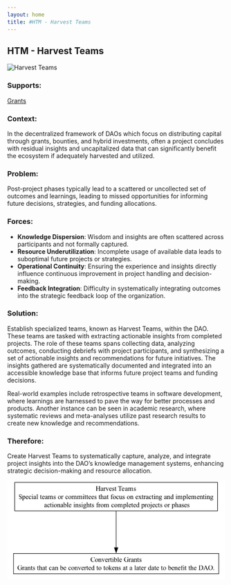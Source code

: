 ```yaml
---
layout: home
title: #HTM - Harvest Teams
---
```


## HTM - Harvest Teams

![Harvest Teams](./output/illustration/harvest_teams_illustration_v3.png)

### Supports:
[Grants](./grants.html)

### Context:
In the decentralized framework of DAOs which focus on distributing capital through grants, bounties, and hybrid investments, often a project concludes with residual insights and uncapitalized data that can significantly benefit the ecosystem if adequately harvested and utilized.

### Problem:
Post-project phases typically lead to a scattered or uncollected set of outcomes and learnings, leading to missed opportunities for informing future decisions, strategies, and funding allocations.

### Forces:
- **Knowledge Dispersion**: Wisdom and insights are often scattered across participants and not formally captured.
- **Resource Underutilization**: Incomplete usage of available data leads to suboptimal future projects or strategies.
- **Operational Continuity**: Ensuring the experience and insights directly influence continuous improvement in project handling and decision-making.
- **Feedback Integration**: Difficulty in systematically integrating outcomes into the strategic feedback loop of the organization.

### Solution:
Establish specialized teams, known as Harvest Teams, within the DAO. These teams are tasked with extracting actionable insights from completed projects. The role of these teams spans collecting data, analyzing outcomes, conducting debriefs with project participants, and synthesizing a set of actionable insights and recommendations for future initiatives. The insights gathered are systematically documented and integrated into an accessible knowledge base that informs future project teams and funding decisions. 

Real-world examples include retrospective teams in software development, where learnings are harnessed to pave the way for better processes and products. Another instance can be seen in academic research, where systematic reviews and meta-analyses utilize past research results to create new knowledge and recommendations. 

### Therefore:
Create Harvest Teams to systematically capture, analyze, and integrate project insights into the DAO’s knowledge management systems, enhancing strategic decision-making and resource allocation.

![Harvest Teams](./output/harvest_teams_specific_graph_v3.png)